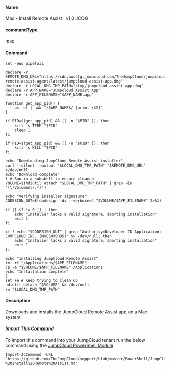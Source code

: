 #### Name

Mac - Install Remote Assist | v1.0 JCCG

#### commandType

mac

#### Command

```
set -euo pipefail

declare -r REMOTE_DMG_URL="https://cdn.awsstg.jumpcloud.com/TheJumpCloud/jumpcloud-remote-assist-agent/latest/jumpcloud-assist-app.dmg"
declare -r LOCAL_DMG_TMP_PATH="/tmp/jumpcloud-assist-app.dmg"
declare -r APP_NAME="Jumpcloud Assist App"
declare -r APP_FILENAME="$APP_NAME.app"

function get_app_pid() {
    ps -ef | awk "/$APP_NAME$/ {print \$2}"
}

if PID=$(get_app_pid) && [[ -n "$PID" ]]; then
    kill -s TERM "$PID"
    sleep 1
fi

if PID=$(get_app_pid) && [[ -n "$PID" ]]; then
    kill -s KILL "$PID"
fi

echo "Downloading JumpCloud Remote Assist installer"
curl --silent --output "$LOCAL_DMG_TMP_PATH" "$REMOTE_DMG_URL" >/dev/null
echo "Download complete"
( # Run in a subshell to ensure cleanup
VOLUME=$(hdiutil attach "$LOCAL_DMG_TMP_PATH" | grep -Eo '(\/Volumes\/.*)')

echo "Verifying installer signature"
CODESIGN_OUT=$(codesign -dv --verbose=4 "$VOLUME/$APP_FILENAME" 2>&1)

if [[ $? != 0 ]] ; then
    echo "Installer lacks a valid signature, aborting installation"
    exit 1
fi

if ! echo "$CODESIGN_OUT" | grep "Authority=Developer ID Application: JUMPCLOUD INC. (N985MXSH85)" &> /dev/null; then
    echo "Installer lacks a valid signature, aborting installation"
    exit 1
fi

echo "Installing JumpCloud Remote Assist"
rm -rf "/Applications/$APP_FILENAME"
cp -a "$VOLUME/$APP_FILENAME" /Applications
echo "Installation complete"
)
set +e # Keep trying to clean up
hdiutil detach "$VOLUME" &> /dev/null
rm "$LOCAL_DMG_TMP_PATH"
```

#### Description

Downloads and installs the JumpCloud Remote Assist app on a Mac system.

#### *Import This Command*

To import this command into your JumpCloud tenant run the below command using the [JumpCloud PowerShell Module](https://github.com/TheJumpCloud/support/wiki/Installing-the-JumpCloud-PowerShell-Module)

```
Import-JCCommand -URL 'https://github.com/TheJumpCloud/support/blob/master/PowerShell/JumpCloud%20Commands%20Gallery/Mac%20Commands/Mac%20-%20Install%20Remote%20Assist.md'
```
